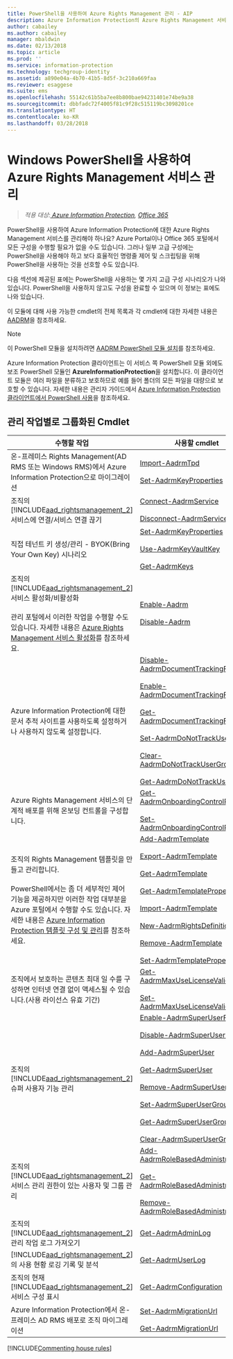 ```yaml
---
title: PowerShell을 사용하여 Azure Rights Management 관리 - AIP
description: Azure Information Protection의 Azure Rights Management 서비스(AADRM)용 PowerShell 모듈을 사용하여 조직에 대해 이 서비스를 관리하는 방법에 대해 알아봅니다.
author: cabailey
ms.author: cabailey
manager: mbaldwin
ms.date: 02/13/2018
ms.topic: article
ms.prod: ''
ms.service: information-protection
ms.technology: techgroup-identity
ms.assetid: a890e04a-4b70-41b5-8d5f-3c210a669faa
ms.reviewer: esaggese
ms.suite: ems
ms.openlocfilehash: 55142c61b5ba7ee8b800bae94231401e74be9a38
ms.sourcegitcommit: dbbfadc72f4005f81c9f28c515119bc3098201ce
ms.translationtype: HT
ms.contentlocale: ko-KR
ms.lasthandoff: 03/28/2018
---
```

# <a name="administering-the-azure-rights-management-service-by-using-windows-powershell"></a>Windows PowerShell을 사용하여 Azure Rights Management 서비스 관리

>*적용 대상:[ Azure Information Protection](https://azure.microsoft.com/pricing/details/information-protection), [Office 365](http://download.microsoft.com/download/E/C/F/ECF42E71-4EC0-48FF-AA00-577AC14D5B5C/Azure_Information_Protection_licensing_datasheet_EN-US.pdf)*

PowerShell을 사용하여 Azure Information Protection에 대한 Azure Rights Management 서비스를 관리해야 하나요? Azure Portal이나 Office 365 포털에서 모든 구성을 수행할 필요가 없을 수도 있습니다. 그러나 일부 고급 구성에는 PowerShell을 사용해야 하고 보다 효율적인 명령줄 제어 및 스크립팅을 위해 PowerShell을 사용하는 것을 선호할 수도 있습니다.

다음 섹션에 제공된 표에는 PowerShell을 사용하는 몇 가지 고급 구성 시나리오가 나와 있습니다. PowerShell을 사용하지 않고도 구성을 완료할 수 있으며 이 정보는 표에도 나와 있습니다.

이 모듈에 대해 사용 가능한 cmdlet의 전체 목록과 각 cmdlet에 대한 자세한 내용은 [AADRM](/powershell/module/aadrm/?view=azureipps#aadrm)을 참조하세요.

> [!NOTE]
> 이 PowerShell 모듈을 설치하려면 [AADRM PowerShell 모듈 설치](install-powershell.md)를 참조하세요.

Azure Information Protection 클라이언트는 이 서비스 쪽 PowerShell 모듈 외에도 보조 PowerShell 모듈인 **AzureInformationProtection**을 설치합니다. 이 클라이언트 모듈은 여러 파일을 분류하고 보호하므로 예를 들어 폴더의 모든 파일을 대량으로 보호할 수 있습니다. 자세한 내용은 관리자 가이드에서 [Azure Information Protection 클라이언트에서 PowerShell 사용](../rms-client/client-admin-guide-powershell.md)을 참조하세요.

## <a name="cmdlets-grouped-by-administration-task"></a>관리 작업별로 그룹화된 Cmdlet

|수행할 작업|사용할 cmdlet|
|-------------------|------------------------------|
|온-프레미스 Rights Management(AD RMS 또는 Windows RMS)에서 Azure Information Protection으로 마이그레이션|[Import-AadrmTpd](/powershell/aadrm/vlatest/import-aadrmtpd)<br /><br />[Set-AadrmKeyProperties](/powershell/module/aadrm/set-aadrmkeyproperties)|
|조직의 [!INCLUDE[aad_rightsmanagement_2](../includes/aad_rightsmanagement_2_md.md)] 서비스에 연결/서비스 연결 끊기|[Connect-AadrmService](/powershell/aadrm/vlatest/connect-aadrmservice)<br /><br />[Disconnect-AadrmService](/powershell/aadrm/vlatest/disconnect-aadrmservice)|
|직접 테넌트 키 생성/관리 - BYOK(Bring Your Own Key) 시나리오|[Set-AadrmKeyProperties](/powershell/module/aadrm/set-aadrmkeyproperties)<br /><br />[Use-AadrmKeyVaultKey](/powershell/aadrm/vlatest/use-aadrmkeyvaultkey)<br /><br />[Get-AadrmKeys](/powershell/aadrm/vlatest/get-aadrmkeys)|
|조직의 [!INCLUDE[aad_rightsmanagement_2](../includes/aad_rightsmanagement_2_md.md)] 서비스 활성화/비활성화<br /><br />관리 포털에서 이러한 작업을 수행할 수도 있습니다. 자세한 내용은 [Azure Rights Management 서비스 활성화](activate-service.md)를 참조하세요.|[Enable-Aadrm](/powershell/aadrm/vlatest/enable-aadrm)<br /><br />[Disable-Aadrm](/powershell/aadrm/vlatest/disable-aadrm)|
|Azure Information Protection에 대한 문서 추적 사이트를 사용하도록 설정하거나 사용하지 않도록 설정합니다.|[Disable-AadrmDocumentTrackingFeature](/powershell/aadrm/vlatest/disable-aadrmdocumenttrackingfeature)<br /><br />[Enable-AadrmDocumentTrackingFeature](/powershell/aadrm/vlatest/enable-aadrmdocumenttrackingfeature)<br /><br />[Get-AadrmDocumentTrackingFeature](/powershell/aadrm/vlatest/get-aadrmdocumenttrackingfeature)<br /><br />[Set-AadrmDoNotTrackUserGroup](/powershell/module/aadrm/set-aadrmdonottrackusergroup)<br /><br />[Clear-AadrmDoNotTrackUserGroup](/powershell/module/aadrm/Clear-AadrmDoNotTrackUserGroup)<br /><br />[Get-AadrmDoNotTrackUserGroup](/powershell/module/aadrm/get-AadrmDoNotTrackUserGroup)|
|Azure Rights Management 서비스의 단계적 배포를 위해 온보딩 컨트롤을 구성합니다.|[Get-AadrmOnboardingControlPolicy](/powershell/aadrm/vlatest/get-aadrmonboardingcontrolpolicy)<br /><br />[Set-AadrmOnboardingControlPolicy](/powershell/aadrm/vlatest/set-aadrmonboardingcontrolpolicy)|
|조직의 Rights Management 템플릿을 만들고 관리합니다.<br /><br />PowerShell에서는 좀 더 세부적인 제어 기능을 제공하지만 이러한 작업 대부분을 Azure 포털에서 수행할 수도 있습니다. 자세한 내용은 [Azure Information Protection 템플릿 구성 및 관리](configure-policy-templates.md)를 참조하세요.|[Add-AadrmTemplate](/powershell/aadrm/vlatest/add-aadrmtemplate)<br /><br />[Export-AadrmTemplate](/powershell/aadrm/vlatest/export-aadrmtemplate)<br /><br />[Get-AadrmTemplate](/powershell/aadrm/vlatest/get-aadrmtemplate)<br /><br />[Get-AadrmTemplateProperty](/powershell/aadrm/vlatest/get-aadrmtemplateproperty)<br /><br />[Import-AadrmTemplate](/powershell/aadrm/vlatest/import-aadrmtemplate)<br /><br />[New-AadrmRightsDefinition](/powershell/aadrm/vlatest/new-aadrmrightsdefinition)<br /><br />[Remove-AadrmTemplate](/powershell/aadrm/vlatest/remove-aadrmtemplate)<br /><br />[Set-AadrmTemplateProperty](/powershell/aadrm/vlatest/set-aadrmtemplateproperty)|
|조직에서 보호하는 콘텐츠 최대 일 수를 구성하면 인터넷 연결 없이 액세스될 수 있습니다.(사용 라이선스 유효 기간)|[Get-AadrmMaxUseLicenseValidityTime](/powershell/aadrm/vlatest/get-aadrmmaxuselicensevaliditytime)<br /><br />[Set-AadrmMaxUseLicenseValidityTime](/powershell/aadrm/vlatest/set-aadrmmaxuselicensevaliditytime)|
|조직의 [!INCLUDE[aad_rightsmanagement_2](../includes/aad_rightsmanagement_2_md.md)] 슈퍼 사용자 기능 관리|[Enable-AadrmSuperUserFeature](/powershell/aadrm/vlatest/enable-aadrmsuperuserfeature)<br /><br />[Disable-AadrmSuperUserFeature](/powershell/aadrm/vlatest/disable-aadrmsuperuserfeature)<br /><br />[Add-AadrmSuperUser](/powershell/aadrm/vlatest/add-aadrmsuperuser)<br /><br />[Get-AadrmSuperUser](/powershell/aadrm/vlatest/get-aadrmsuperuser)<br /><br />[Remove-AadrmSuperUser](/powershell/aadrm/vlatest/remove-aadrmsuperuser)<br /><br />[Set-AadrmSuperUserGroup](/powershell/aadrm/vlatest/set-aadrmsuperusergroup)<br /><br />[Get-AadrmSuperUserGroup](/powershell/aadrm/vlatest/get-aadrmsuperusergroup)<br /><br />[Clear-AadrmSuperUserGroup](/powershell/aadrm/vlatest/clear-aadrmsuperusergroup)|
|조직의 [!INCLUDE[aad_rightsmanagement_2](../includes/aad_rightsmanagement_2_md.md)] 서비스 관리 권한이 있는 사용자 및 그룹 관리|[Add-AadrmRoleBasedAdministrator](/powershell/aadrm/vlatest/add-aadrmrolebasedadministrator)<br /><br />[Get-AadrmRoleBasedAdministrator](/powershell/aadrm/vlatest/get-aadrmrolebasedadministrator)<br /><br />[Remove-AadrmRoleBasedAdministrator](/powershell/aadrm/vlatest/remove-aadrmrolebasedadministrator)|
|조직의 [!INCLUDE[aad_rightsmanagement_2](../includes/aad_rightsmanagement_2_md.md)] 관리 작업 로그 가져오기|[Get-AadrmAdminLog](https://msdn.microsoft.com/library/azure/dn629430.aspx)|
|[!INCLUDE[aad_rightsmanagement_2](../includes/aad_rightsmanagement_2_md.md)]의 사용 현황 로깅 기록 및 분석|[Get-AadrmUserLog](/powershell/aadrm/vlatest/get-aadrmuserlog)|
|조직의 현재 [!INCLUDE[aad_rightsmanagement_2](../includes/aad_rightsmanagement_2_md.md)] 서비스 구성 표시|[Get-AadrmConfiguration](/powershell/aadrm/vlatest/get-aadrmconfiguration)|
|Azure Information Protection에서 온-프레미스 AD RMS 배포로 조직 마이그레이션|[Set-AadrmMigrationUrl](/powershell/aadrm/vlatest/set-aadrmmigrationurl)<br /><br />[Get-AadrmMigrationUrl](/powershell/aadrm/vlatest/get-aadrmmigrationurl)|

[!INCLUDE[Commenting house rules](../includes/houserules.md)]
